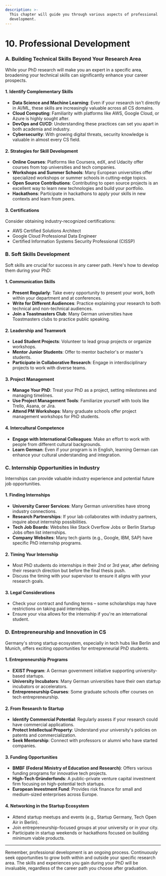 ```yaml
---
description: >-
  This chapter will guide you through various aspects of professional
  development.
---
```


# 10. Professional Development

### A. Building Technical Skills Beyond Your Research Area

While your PhD research will make you an expert in a specific area, broadening your technical skills can significantly enhance your career prospects.

#### 1. Identify Complementary Skills

* **Data Science and Machine Learning**: Even if your research isn't directly in AI/ML, these skills are increasingly valuable across all CS domains.
* **Cloud Computing**: Familiarity with platforms like AWS, Google Cloud, or Azure is highly sought after.
* **DevOps and CI/CD**: Understanding these practices can set you apart in both academia and industry.
* **Cybersecurity**: With growing digital threats, security knowledge is valuable in almost every CS field.

#### 2. Strategies for Skill Development

* **Online Courses**: Platforms like Coursera, edX, and Udacity offer courses from top universities and tech companies.
* **Workshops and Summer Schools**: Many European universities offer specialized workshops or summer schools in cutting-edge topics.
* **Open Source Contributions**: Contributing to open source projects is an excellent way to learn new technologies and build your portfolio.
* **Hackathons**: Participate in hackathons to apply your skills in new contexts and learn from peers.

#### 3. Certifications

Consider obtaining industry-recognized certifications:

* AWS Certified Solutions Architect
* Google Cloud Professional Data Engineer
* Certified Information Systems Security Professional (CISSP)

### B. Soft Skills Development

Soft skills are crucial for success in any career path. Here's how to develop them during your PhD:

#### 1. Communication Skills

* **Present Regularly**: Take every opportunity to present your work, both within your department and at conferences.
* **Write for Different Audiences**: Practice explaining your research to both technical and non-technical audiences.
* **Join a Toastmasters Club**: Many German universities have Toastmasters clubs to practice public speaking.

#### 2. Leadership and Teamwork

* **Lead Student Projects**: Volunteer to lead group projects or organize workshops.
* **Mentor Junior Students**: Offer to mentor bachelor's or master's students.
* **Participate in Collaborative Research**: Engage in interdisciplinary projects to work with diverse teams.

#### 3. Project Management

* **Manage Your PhD**: Treat your PhD as a project, setting milestones and managing timelines.
* **Use Project Management Tools**: Familiarize yourself with tools like Trello, Asana, or Jira.
* **Attend PM Workshops**: Many graduate schools offer project management workshops for PhD students.

#### 4. Intercultural Competence

* **Engage with International Colleagues**: Make an effort to work with people from different cultural backgrounds.
* **Learn German**: Even if your program is in English, learning German can enhance your cultural understanding and integration.

### C. Internship Opportunities in Industry

Internships can provide valuable industry experience and potential future job opportunities.

#### 1. Finding Internships

* **University Career Services**: Many German universities have strong industry connections.
* **Research Partnerships**: If your lab collaborates with industry partners, inquire about internship possibilities.
* **Tech Job Boards**: Websites like Stack Overflow Jobs or Berlin Startup Jobs often list internships.
* **Company Websites**: Many tech giants (e.g., Google, IBM, SAP) have specific PhD internship programs.

#### 2. Timing Your Internship

* Most PhD students do internships in their 2nd or 3rd year, after defining their research direction but before the final thesis push.
* Discuss the timing with your supervisor to ensure it aligns with your research goals.

#### 3. Legal Considerations

* Check your contract and funding terms – some scholarships may have restrictions on taking paid internships.
* Ensure your visa allows for the internship if you're an international student.

### D. Entrepreneurship and Innovation in CS

Germany's strong startup ecosystem, especially in tech hubs like Berlin and Munich, offers exciting opportunities for entrepreneurial PhD students.

#### 1. Entrepreneurship Programs

* **EXIST Program**: A German government initiative supporting university-based startups.
* **University Incubators**: Many German universities have their own startup incubators or accelerators.
* **Entrepreneurship Courses**: Some graduate schools offer courses on tech entrepreneurship.

#### 2. From Research to Startup

* **Identify Commercial Potential**: Regularly assess if your research could have commercial applications.
* **Protect Intellectual Property**: Understand your university's policies on patents and commercialization.
* **Seek Mentorship**: Connect with professors or alumni who have started companies.

#### 3. Funding Opportunities

* **BMBF (Federal Ministry of Education and Research)**: Offers various funding programs for innovative tech projects.
* **High-Tech Gründerfonds**: A public-private venture capital investment firm focusing on high-potential tech startups.
* **European Investment Fund**: Provides risk finance for small and medium-sized enterprises across Europe.

#### 4. Networking in the Startup Ecosystem

* Attend startup meetups and events (e.g., Startup Germany, Tech Open Air in Berlin).
* Join entrepreneurship-focused groups at your university or in your city.
* Participate in startup weekends or hackathons focused on building minimum viable products.

***

Remember, professional development is an ongoing process. Continuously seek opportunities to grow both within and outside your specific research area. The skills and experiences you gain during your PhD will be invaluable, regardless of the career path you choose after graduation.
